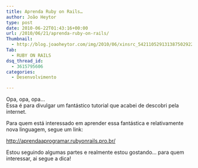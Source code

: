 ```yaml
---
title: Aprenda Ruby on Rails…
author: João Heytor
type: post
date: 2010-06-22T01:43:16+00:00
url: /2010/06/21/aprenda-ruby-on-rails/
Thumbnail:
  - http://blog.joaoheytor.com/img/2010/06/xinsrc_5421105291313875029224.jpg
Tab:
  - RUBY ON RAILS
dsq_thread_id:
  - 3615795606
categories:
  - Desenvolvimento

---
```

Opa, opa, opa&#8230;  
Essa é para divulgar um fantástico tutorial que acabei de descobri pela internet.

Para quem está interessado em aprender essa fantástica e relativamente nova linguagem, segue um link:

<a href="http://aprendaaprogramar.rubyonrails.pro.br/" target="_blank" class="broken_link">http://aprendaaprogramar.rubyonrails.pro.br/</a>

Estou seguindo algumas partes e realmente estou gostando&#8230; para quem interessar, ai segue a dica!